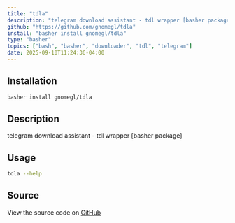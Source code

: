 ```yaml
---
title: "tdla"
description: "telegram download assistant - tdl wrapper [basher package]"
github: "https://github.com/gnomegl/tdla"
install: "basher install gnomegl/tdla"
type: "basher"
topics: ["bash", "basher", "downloader", "tdl", "telegram"]
date: 2025-09-10T11:24:36-04:00
---
```


## Installation

```bash
basher install gnomegl/tdla
```

## Description

telegram download assistant - tdl wrapper [basher package]

## Usage

```bash
tdla --help
```

## Source

View the source code on [GitHub](https://github.com/gnomegl/tdla)
